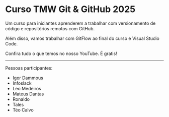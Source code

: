 # Curso TMW Git & GitHub 2025

Um curso para iniciantes aprenderem a trabalhar com versionamento de código e repositórios remotos com GitHub.

Além disso, vamos trabalhar com GitFlow ao final do curso e Visual Studio Code.

Confira tudo o que temos no nosso YouTube. É gratis!

----

Pessoas participantes:


- Igor Dammous
- Infoslack
- Leo Medeiros
- Mateus Dantas
- Ronaldo
- Tales
- Téo Calvo
